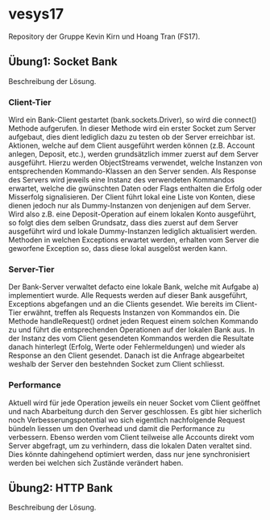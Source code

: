 # vesys17
Repository der Gruppe Kevin Kirn und Hoang Tran (FS17).

## Übung1: Socket Bank
Beschreibung der Lösung.

### Client-Tier
Wird ein Bank-Client gestartet (bank.sockets.Driver), so wird die connect() Methode aufgerufen. In dieser Methode wird ein erster Socket zum Server aufgebaut, dies dient lediglich dazu zu testen ob der Server erreichbar ist. Aktionen, welche auf dem Client ausgeführt werden können (z.B. Account anlegen, Deposit, etc.), werden grundsätzlich immer zuerst auf dem Server ausgeführt. Hierzu werden ObjectStreams verwendet, welche Instanzen von entsprechenden Kommando-Klassen an den Server senden. Als Response des Servers wird jeweils eine Instanz des verwendeten Kommandos erwartet, welche die gwünschten Daten oder Flags enthalten die Erfolg oder Misserfolg signalisieren. Der Client führt lokal eine Liste von Konten, diese dienen jedoch nur als Dummy-Instanzen von denjenigen auf dem Server. Wird also z.B. eine Deposit-Operation auf einem lokalen Konto ausgeführt, so folgt dies dem selben Grundsatz, dass dies zuerst auf dem Server ausgeführt wird und lokale Dummy-Instanzen lediglich aktualisiert werden. Methoden in welchen Exceptions erwartet werden, erhalten vom Server die geworfene Exception so, dass diese lokal ausgelöst werden kann.

### Server-Tier
Der Bank-Server verwaltet defacto eine lokale Bank, welche mit Aufgabe a) implementiert wurde. Alle Requests werden auf dieser Bank ausgeführt, Exceptions abgefangen und an die Clients gesendet. Wie bereits im Client-Tier erwähnt, treffen als Requests Instanzen von Kommandos ein. Die Methode handleRequest() ordnet jeden Request einem solchen Kommando zu und führt die entsprechenden Operationen auf der lokalen Bank aus. In der Instanz des vom Client gesendeten Kommandos werden die Resultate danach hinterlegt (Erfolg, Werte oder Fehlermeldungen) und wieder als Response an den Client gesendet. Danach ist die Anfrage abgearbeitet weshalb der Server den bestehnden Socket zum Client schliesst.

### Performance
Aktuell wird für jede Operation jeweils ein neuer Socket vom Client geöffnet und nach Abarbeitung durch den Server geschlossen. Es gibt hier sicherlich noch Verbesserungspotential wo sich eigentlich nachfolgende Request bündeln liessen um den Overhead und damit die Performance zu verbessern. Ebenso werden vom Client teilweise alle Accounts direkt vom Server abgefragt, um zu verhindern, dass die lokalen Daten veraltet sind. Dies könnte dahingehend optimiert werden, dass nur jene synchronisiert werden bei welchen sich Zustände verändert haben.

## Übung2: HTTP Bank
Beschreibung der Lösung.
